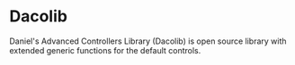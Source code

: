 # Dacolib
Daniel's Advanced Controllers Library (Dacolib) is open source library with extended generic functions for the default controls.
